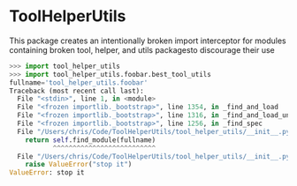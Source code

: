 # ToolHelperUtils

This package creates an intentionally broken import interceptor for modules containing broken tool, helper, and utils packagesto discourage their use

```python
>>> import tool_helper_utils
>>> import tool_helper_utils.foobar.best_tool_utils
fullname='tool_helper_utils.foobar'
Traceback (most recent call last):
  File "<stdin>", line 1, in <module>
  File "<frozen importlib._bootstrap>", line 1354, in _find_and_load
  File "<frozen importlib._bootstrap>", line 1316, in _find_and_load_unlocked
  File "<frozen importlib._bootstrap>", line 1256, in _find_spec
  File "/Users/chris/Code/ToolHelperUtils/tool_helper_utils/__init__.py", line 15, in find_spec
    return self.find_module(fullname)
           ^^^^^^^^^^^^^^^^^^^^^^^^^^
  File "/Users/chris/Code/ToolHelperUtils/tool_helper_utils/__init__.py", line 11, in find_module
    raise ValueError("stop it")
ValueError: stop it
```

